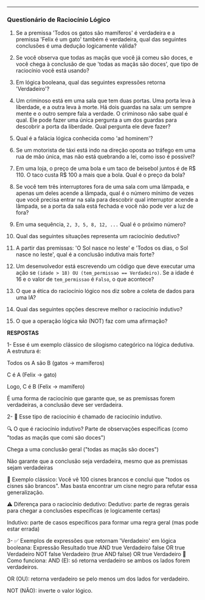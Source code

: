 ---

### **Questionário de Raciocínio Lógico**

1.  Se a premissa 'Todos os gatos são mamíferos' é verdadeira e a premissa 'Felix é um gato' também é verdadeira, qual das seguintes conclusões é uma dedução logicamente válida?

2.  Se você observa que todas as maçãs que você já comeu são doces, e você chega à conclusão de que 'todas as maçãs são doces', que tipo de raciocínio você está usando?

3.  Em lógica booleana, qual das seguintes expressões retorna 'Verdadeiro'?

4.  Um criminoso está em uma sala que tem duas portas. Uma porta leva à liberdade, e a outra leva à morte. Há dois guardas na sala: um sempre mente e o outro sempre fala a verdade. O criminoso não sabe qual é qual. Ele pode fazer uma única pergunta a um dos guardas para descobrir a porta da liberdade. Qual pergunta ele deve fazer?

5.  Qual é a falácia lógica conhecida como 'ad hominem'?

6.  Se um motorista de táxi está indo na direção oposta ao tráfego em uma rua de mão única, mas não está quebrando a lei, como isso é possível?

7.  Em uma loja, o preço de uma bola e um taco de beisebol juntos é de R$ 110. O taco custa R$ 100 a mais que a bola. Qual é o preço da bola?

8.  Se você tem três interruptores fora de uma sala com uma lâmpada, e apenas um deles acende a lâmpada, qual é o número mínimo de vezes que você precisa entrar na sala para descobrir qual interruptor acende a lâmpada, se a porta da sala está fechada e você não pode ver a luz de fora?

9.  Em uma sequência, `2, 3, 5, 8, 12, ...` Qual é o próximo número?

10. Qual das seguintes situações representa um raciocínio dedutivo?

11. A partir das premissas: 'O Sol nasce no leste' e 'Todos os dias, o Sol nasce no leste', qual é a conclusão indutiva mais forte?

12. Um desenvolvedor está escrevendo um código que deve executar uma ação se `(idade > 18) OU (tem_permissao == Verdadeiro)`. Se a idade é 16 e o valor de `tem_permissao` é `Falso`, o que acontece?

13. O que a ética do raciocínio lógico nos diz sobre a coleta de dados para uma IA?

14. Qual das seguintes opções descreve melhor o raciocínio indutivo?

15. O que a operação lógica `NÃO` (NOT) faz com uma afirmação?

**RESPOSTAS**  

1- Esse é um exemplo clássico de silogismo categórico na lógica dedutiva. A estrutura é:

Todos os A são B (gatos → mamíferos)

C é A (Felix → gato)

Logo, C é B (Felix → mamífero)

É uma forma de raciocínio que garante que, se as premissas forem verdadeiras, a conclusão deve ser verdadeira.

2- 🍎 Esse tipo de raciocínio é chamado de raciocínio indutivo.

🔍 O que é raciocínio indutivo?
Parte de observações específicas (como "todas as maçãs que comi são doces")

Chega a uma conclusão geral ("todas as maçãs são doces")

Não garante que a conclusão seja verdadeira, mesmo que as premissas sejam verdadeiras

🧠 Exemplo clássico:
Você vê 100 cisnes brancos e conclui que "todos os cisnes são brancos". Mas basta encontrar um cisne negro para refutar essa generalização.

⚠️ Diferença para o raciocínio dedutivo:
Dedutivo: parte de regras gerais para chegar a conclusões específicas (e logicamente certas)

Indutivo: parte de casos específicos para formar uma regra geral (mas pode estar errada)

3- ✅ Exemplos de expressões que retornam 'Verdadeiro' em lógica booleana:
Expressão	Resultado
true AND true	Verdadeiro
false OR true	Verdadeiro
NOT false	Verdadeiro
(true AND false) OR true	Verdadeiro
🧠 Como funciona:
AND (E): só retorna verdadeiro se ambos os lados forem verdadeiros.

OR (OU): retorna verdadeiro se pelo menos um dos lados for verdadeiro.

NOT (NÃO): inverte o valor lógico.
